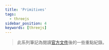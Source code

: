 ```yaml
---
title: 'Primitives'
tags:
  - threejs
sidebar_position: 4
keywords: [threejs]
---
```


> 此系列筆記為閱讀[官方文件](https://threejs.org/manual/#en/primitives)後的一些重點紀錄。
